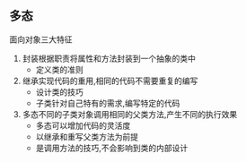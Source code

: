 ## 多态

面向对象三大特征

1. 封装根据职责将属性和方法封装到一个抽象的类中
	- 定义类的准则
2. 继承实现代码的重用,相同的代码不需要重复的编写
	- 设计类的技巧
	- 子类针对自己特有的需求,编写特定的代码
3. 多态不同的子类对象调用相同的父类方法,产生不同的执行效果
	- 多态可以增加代码的灵活度
	- 以继承和重写父类方法为前提
	- 是调用方法的技巧,不会影响到类的内部设计


